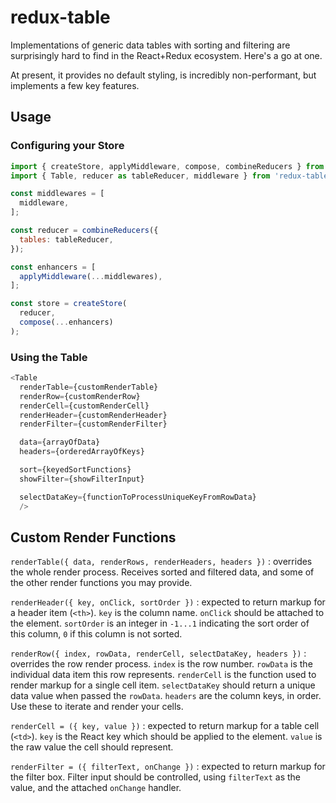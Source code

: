 # redux-table

Implementations of generic data tables with sorting and filtering are surprisingly hard to find in the React+Redux ecosystem. Here's a go at one.

At present, it provides no default styling, is incredibly non-performant, but implements a few key features.

## Usage

### Configuring your Store

```js
import { createStore, applyMiddleware, compose, combineReducers } from 'redux';
import { Table, reducer as tableReducer, middleware } from 'redux-table';

const middlewares = [
  middleware,
];

const reducer = combineReducers({
  tables: tableReducer,
});

const enhancers = [
  applyMiddleware(...middlewares),
];

const store = createStore(
  reducer,
  compose(...enhancers)
);
```

### Using the Table

```js
<Table
  renderTable={customRenderTable}
  renderRow={customRenderRow}
  renderCell={customRenderCell}
  renderHeader={customRenderHeader}
  renderFilter={customRenderFilter}

  data={arrayOfData}
  headers={orderedArrayOfKeys}

  sort={keyedSortFunctions}
  showFilter={showFilterInput}

  selectDataKey={functionToProcessUniqueKeyFromRowData}
  />
```

## Custom Render Functions

`renderTable({ data, renderRows, renderHeaders, headers })` : overrides the whole render process. Receives sorted and filtered data, and some of the other render functions you may provide.

`renderHeader({ key, onClick, sortOrder })` : expected to return markup for a header item (`<th>`). `key` is the column name. `onClick` should be attached to the element. `sortOrder` is an integer in `-1...1` indicating the sort order of this column, `0` if this column is not sorted.

`renderRow({ index, rowData, renderCell, selectDataKey, headers })` : overrides the row render process. `index` is the row number. `rowData` is the individual data item this row represents. `renderCell` is the function used to render markup for a single cell item. `selectDataKey` should return a unique data value when passed the `rowData`. `headers` are the column keys, in order. Use these to iterate and render your cells.

`renderCell = ({ key, value })` : expected to return markup for a table cell (`<td>`). `key` is the React key which should be applied to the element. `value` is the raw value the cell should represent.

`renderFilter = ({ filterText, onChange })` : expected to return markup for the filter box. Filter input should be controlled, using `filterText` as the value, and the attached `onChange` handler.